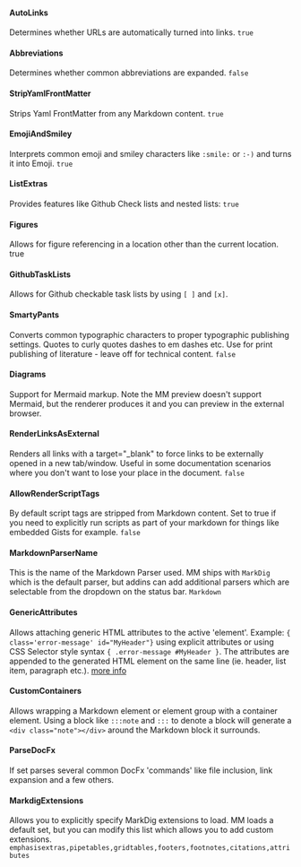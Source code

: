 ﻿#### AutoLinks
Determines whether URLs are automatically turned into links. `true`

#### Abbreviations
Determines whether common abbreviations are expanded. `false`

#### StripYamlFrontMatter
Strips Yaml FrontMatter from any Markdown content. `true`

#### EmojiAndSmiley
Interprets common emoji and smiley characters like `:smile:` or `:-)` and turns it into Emoji. `true`

#### ListExtras
Provides features like Github Check lists and nested lists: `true`

#### Figures 
Allows for figure referencing in a location other than the current location. true

#### GithubTaskLists
Allows for Github checkable task lists by using `[ ]` and `[x]`.

#### SmartyPants
Converts common typographic characters to proper typographic publishing settings. Quotes to curly quotes dashes to em dashes etc. Use for print publishing of literature - leave off for technical content. `false`

#### Diagrams
Support for Mermaid markup. Note the MM preview doesn't support Mermaid, but the renderer produces it and you can preview in the external browser.

#### RenderLinksAsExternal
Renders all links with a target="_blank" to force links to be externally opened in a new tab/window. Useful in some documentation scenarios where you don't want to lose your place in the document. `false`

#### AllowRenderScriptTags
By default script tags are stripped from Markdown content. Set to true if you need to explicitly run scripts as part of your markdown for things like embedded Gists for example. `false`

#### MarkdownParserName
This is the name of the Markdown Parser used. MM ships with `MarkDig` which is the default parser, but addins can add additional parsers which are selectable from the dropdown on the status bar. `Markdown`

#### GenericAttributes
Allows attaching generic HTML attributes to the active 'element'. Example: `{ class='error-message' id="MyHeader"}` using explicit attributes or using CSS Selector style syntax `{ .error-message #MyHeader }`. The attributes are  appended to the generated HTML element on the same line (ie. header, list item, paragraph etc.). 
[more info](https://github.com/lunet-io/markdig/blob/master/src/Markdig.Tests/Specs/GenericAttributesSpecs.md)

#### CustomContainers
Allows wrapping a Markdown element or element group with a container element. Using a block like `:::note` and `:::` to denote a block will generate a `<div class="note"></div>` around the Markdown block it surrounds.
 
#### ParseDocFx
If set parses several common DocFx 'commands' like file inclusion, link expansion and a few others.
 
#### MarkdigExtensions
Allows you to explicitly specify MarkDig extensions to load. MM loads a default set, but you can modify this list which allows you to add custom extensions.
`emphasisextras,pipetables,gridtables,footers,footnotes,citations,attributes`